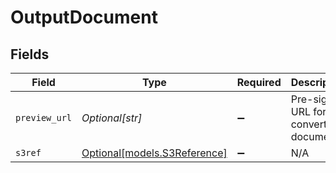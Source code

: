 # OutputDocument


## Fields

| Field                                                                         | Type                                                                          | Required                                                                      | Description                                                                   | Example                                                                       |
| ----------------------------------------------------------------------------- | ----------------------------------------------------------------------------- | ----------------------------------------------------------------------------- | ----------------------------------------------------------------------------- | ----------------------------------------------------------------------------- |
| `preview_url`                                                                 | *Optional[str]*                                                               | :heavy_minus_sign:                                                            | Pre-signed URL for the converted document                                     | https://document-api-prod.s3.eu-central-1.amazonaws.com/preview/converted.pdf |
| `s3ref`                                                                       | [Optional[models.S3Reference]](../models/s3reference.md)                      | :heavy_minus_sign:                                                            | N/A                                                                           |                                                                               |